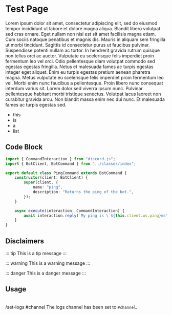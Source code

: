 # Test Page

Lorem ipsum dolor sit amet, consectetur adipiscing elit, sed do eiusmod tempor incididunt ut labore et dolore magna aliqua. Blandit libero volutpat sed cras ornare. Eget nullam non nisi est sit amet facilisis magna etiam. Cum sociis natoque penatibus et magnis dis. Mauris in aliquam sem fringilla ut morbi tincidunt. Sagittis id consectetur purus ut faucibus pulvinar. Suspendisse potenti nullam ac tortor. In hendrerit gravida rutrum quisque non tellus orci ac auctor. Vulputate eu scelerisque felis imperdiet proin fermentum leo vel orci. Odio pellentesque diam volutpat commodo sed egestas egestas fringilla. Netus et malesuada fames ac turpis egestas integer eget aliquet. Enim eu turpis egestas pretium aenean pharetra magna. Metus vulputate eu scelerisque felis imperdiet proin fermentum leo vel. Morbi enim nunc faucibus a pellentesque. Proin libero nunc consequat interdum varius sit. Lorem dolor sed viverra ipsum nunc. Pulvinar pellentesque habitant morbi tristique senectus. Volutpat lacus laoreet non curabitur gravida arcu. Non blandit massa enim nec dui nunc. Et malesuada fames ac turpis egestas sed.

- this
- is
- a
- list

## Code Block

```ts
import { CommandInteraction } from "discord.js";
import { BotClient, BotCommand } from "../classes/index";

export default class PingCommand extends BotCommand {
	constructor(client: BotClient) {
		super(client, {
			name: "ping",
			description: "Returns the ping of the bot.",
		});
	}

	async execute(interaction: CommandInteraction) {
		await interaction.reply(`My ping is \`${this.client.ws.ping}ms\``);
	}
}
```

## Disclaimers

::: tip
This is a tip message
:::

::: warning
This is a warning message
:::

::: danger
This is a danger message
:::

## Usage
<br />
<DiscordMessages>
	<DiscordMessage profile="user">
		/set-logs <bold>#channel</bold>
	</DiscordMessage>
	<DiscordMessage profile="bot">
		The logs channel has been set to <code class="discord-message-inline-code">#channel</code>.
	</DiscordMessage>
</DiscordMessages>